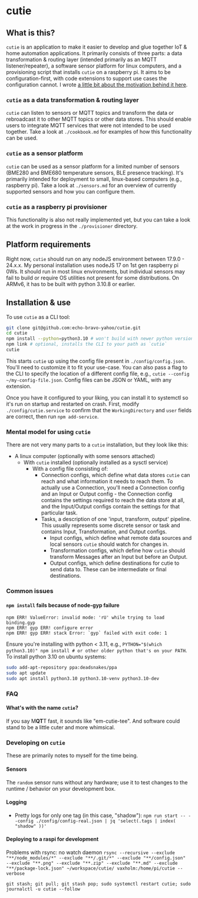 # cutie

## What is this?

`cutie` is an application to make it easier to develop and glue together IoT & home automation applications. It primarily consists of three parts: a data transformation & routing layer (intended primarily as an MQTT listener/repeater), a software sensor platform for linux computers, and a provisioning script that installs `cutie` on a raspberry pi. It aims to be configuration-first, with code extensions to support use cases the configuration cannot. I wrote [a little bit about the motivation behind it here](https://blog.echobravoyahoo.net/the-problem-with-home-automation-software/).

### `cutie` as a data transformation & routing layer

`cutie` can listen to sensors or MQTT topics and transform the data or rebroadcast it to other MQTT topics or other data stores. This should enable users to integrate MQTT services that were not intended to be used together. Take a look at `./cookbook.md` for examples of how this functionality can be used.

### `cutie` as a sensor platform

`cutie` can be used as a sensor platform for a limited number of sensors (BME280 and BME680 temperature sensors, BLE presence tracking). It's primarily intended for deployment to small, linux-based computers (e.g., raspberry pi). Take a look at `./sensors.md` for an overview of currently supported sensors and how you can configure them.

### `cutie` as a raspberry pi provisioner

This functionality is also not really implemented yet, but you can take a look at the work in progress in the `./provisioner` directory.

## Platform requirements

Right now, `cutie` should run on any nodeJS environment between 17.9.0 - 24.x.x. My personal installation uses nodeJS 17 on 1st gen raspberry pi 0Ws. It should run in most linux environments, but individual sensors may fail to build or require OS utilities not present for some distributions. On ARMv6, it has to be built with python 3.10.8 or earlier.

## Installation & use

To use `cutie` as a CLI tool:

```bash
git clone git@github.com:echo-bravo-yahoo/cutie.git
cd cutie
npm install --python=python3.10 # won't build with newer python versions on ARMv6
npm link # optional, installs the CLI to your path as `cutie`
cutie
```

This starts `cutie` up using the config file present in `./config/config.json`. You'll need to customize it to fit your use-case. You can also pass a flag to the CLI to specify the location of a different config file, e.g., `cutie --config ~/my-config-file.json`. Config files can be JSON or YAML, with any extension.

Once you have it configured to your liking, you can install it to systemctl so it's run on startup and restarted on crash. First, modify `./config/cutie.service` to confirm that the `WorkingDirectory` and `user` fields are correct, then run `npm add-service`.

### Mental model for using `cutie`

There are not very many parts to a `cutie` installation, but they look like this:

- A linux computer (optionally with some sensors attached)
  - With `cutie` installed (optionally installed as a sysctl service)
    - With a config file consisting of:
      - Connection configs, which define what data stores `cutie` can reach and what information it needs to reach them. To actually use a Connection, you'll need a Connection config and an Input or Output config - the Connection config contains the settings required to reach the data store at all, and the Input/Output configs contain the settings for that particular task.
      - Tasks, a description of one 'input, transform, output' pipeline. This usually represents some discrete sensor or task and contains Input, Transformation, and Output configs.
        - Input configs, which define what remote data sources and local sensors `cutie` should watch for changes in.
        - Transformation configs, which define how `cutie` should transform Messages after an Input but before an Output.
        - Output configs, which define destinations for cutie to send data to. These can be intermediate or final destinations.

### Common issues

#### `npm install` fails because of node-gyp failure

```
npm ERR! ValueError: invalid mode: 'rU' while trying to load binding.gyp
npm ERR! gyp ERR! configure error
npm ERR! gyp ERR! stack Error: `gyp` failed with exit code: 1
```

Ensure you're installing with python < 3.11, e.g., `PYTHON="$(which python3.10)" npm install # or other older python that's on your PATH`. To install python 3.10 on ubuntu systems:

```bash
sudo add-apt-repository ppa:deadsnakes/ppa
sudo apt update
sudo apt install python3.10 python3.10-venv python3.10-dev
```

### FAQ

#### What's with the name `cutie`?

If you say M**QT**T fast, it sounds like "em-cutie-tee". And software could stand to be a little cuter and more whimsical.

### Developing on `cutie`

These are primarily notes to myself for the time being.

#### Sensors

The `random` sensor runs without any hardware; use it to test changes to the runtime / behavior on your development box.

#### Logging

- Pretty logs for only one tag (in this case, "shadow"): `npm run start -- --config ./config/config-real.json | jq 'select(.tags | index( "shadow" ))'`

#### Deploying to a raspi for development

Problems with rsync: no watch daemon
`rsync --recursive --exclude "**/node_modules/*" --exclude "**/.git/*" --exclude "**/config.json"  --exclude "**.png" --exclude "**.zip" --exclude "**.md" --exclude "**/package-lock.json" ~/workspace/cutie/ vaxholm:/home/pi/cutie --verbose`

`git stash; git pull; git stash pop; sudo systemctl restart cutie; sudo journalctl -u cutie --follow`
